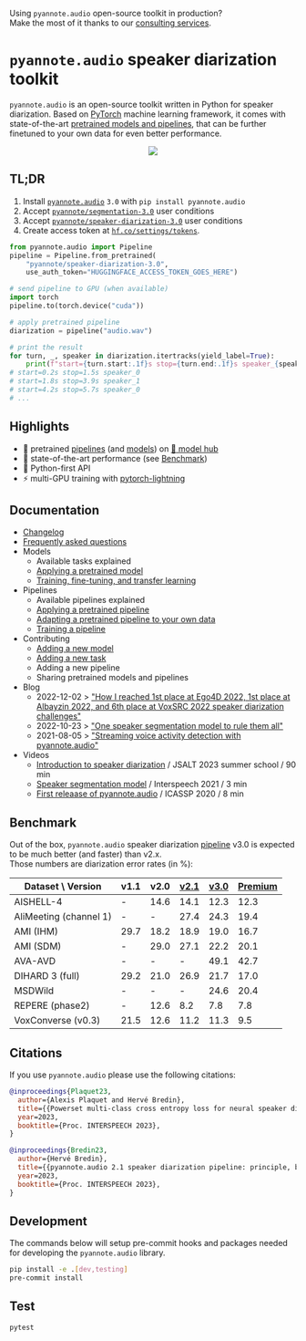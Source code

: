 Using `pyannote.audio` open-source toolkit in production?  
Make the most of it thanks to our [consulting services](https://herve.niderb.fr/consulting.html).

# `pyannote.audio` speaker diarization toolkit

`pyannote.audio` is an open-source toolkit written in Python for speaker diarization. Based on [PyTorch](pytorch.org) machine learning framework, it comes with state-of-the-art [pretrained models and pipelines](https://hf.co/pyannote), that can be further finetuned to your own data for even better performance.

<p align="center">
 <a href="https://www.youtube.com/watch?v=37R_R82lfwA"><img src="https://img.youtube.com/vi/37R_R82lfwA/0.jpg"></a>
</p>


## TL;DR

1. Install [`pyannote.audio`](https://github.com/pyannote/pyannote-audio) `3.0` with `pip install pyannote.audio`
2. Accept [`pyannote/segmentation-3.0`](https://hf.co/pyannote/segmentation-3.0) user conditions
3. Accept [`pyannote/speaker-diarization-3.0`](https://hf.co/pyannote/speaker-diarization-3.0) user conditions
4. Create access token at [`hf.co/settings/tokens`](https://hf.co/settings/tokens).


```python
from pyannote.audio import Pipeline
pipeline = Pipeline.from_pretrained(
    "pyannote/speaker-diarization-3.0",
    use_auth_token="HUGGINGFACE_ACCESS_TOKEN_GOES_HERE")

# send pipeline to GPU (when available)
import torch
pipeline.to(torch.device("cuda"))

# apply pretrained pipeline
diarization = pipeline("audio.wav")

# print the result
for turn, _, speaker in diarization.itertracks(yield_label=True):
    print(f"start={turn.start:.1f}s stop={turn.end:.1f}s speaker_{speaker}")
# start=0.2s stop=1.5s speaker_0
# start=1.8s stop=3.9s speaker_1
# start=4.2s stop=5.7s speaker_0
# ...
```

## Highlights

- :hugs: pretrained [pipelines](https://hf.co/models?other=pyannote-audio-pipeline) (and [models](https://hf.co/models?other=pyannote-audio-model)) on [:hugs: model hub](https://huggingface.co/pyannote)
- :exploding_head: state-of-the-art performance (see [Benchmark](#benchmark))
- :snake: Python-first API
- :zap: multi-GPU training with [pytorch-lightning](https://pytorchlightning.ai/)


## Documentation

- [Changelog](CHANGELOG.md)
- [Frequently asked questions](FAQ.md)
- Models
    - Available tasks explained
    - [Applying a pretrained model](tutorials/applying_a_model.ipynb)
    - [Training, fine-tuning, and transfer learning](tutorials/training_a_model.ipynb)
- Pipelines
    - Available pipelines explained
    - [Applying a pretrained pipeline](tutorials/applying_a_pipeline.ipynb)
    - [Adapting a pretrained pipeline to your own data](tutorials/adapting_pretrained_pipeline.ipynb)
    - [Training a pipeline](tutorials/voice_activity_detection.ipynb)
- Contributing
    - [Adding a new model](tutorials/add_your_own_model.ipynb)
    - [Adding a new task](tutorials/add_your_own_task.ipynb)
    - Adding a new pipeline
    - Sharing pretrained models and pipelines
- Blog
    - 2022-12-02 > ["How I reached 1st place at Ego4D 2022, 1st place at Albayzin 2022, and 6th place at VoxSRC 2022 speaker diarization challenges"](tutorials/adapting_pretrained_pipeline.ipynb)
    - 2022-10-23 > ["One speaker segmentation model to rule them all"](https://herve.niderb.fr/fastpages/2022/10/23/One-speaker-segmentation-model-to-rule-them-all)
    - 2021-08-05 > ["Streaming voice activity detection with pyannote.audio"](https://herve.niderb.fr/fastpages/2021/08/05/Streaming-voice-activity-detection-with-pyannote.html)
- Videos
  - [Introduction to speaker diarization](https://umotion.univ-lemans.fr/video/9513-speech-segmentation-and-speaker-diarization/) / JSALT 2023 summer school / 90 min
  - [Speaker segmentation model](https://www.youtube.com/watch?v=wDH2rvkjymY) / Interspeech 2021 / 3 min
  - [First releaase of pyannote.audio](https://www.youtube.com/watch?v=37R_R82lfwA) / ICASSP 2020 /  8 min

## Benchmark

Out of the box, `pyannote.audio` speaker diarization [pipeline](https://hf.co/pyannote/speaker-diarization-3.0) v3.0 is expected to be much better (and faster) than v2.x.  
Those numbers are diarization error rates (in %):

| Dataset \ Version      | v1.1 | v2.0 | [v2.1](https://hf.co/pyannote/speaker-diarization-2.1) | [v3.0](https://hf.co/pyannote/speaker-diarization-3.0) |  <a href="mailto:herve-at-niderb-dot-fr?subject=Premium pyannote.audio pipeline&body=Looks like I got your attention! Drop me an email for more details. Hervé.">Premium</a>  |
| ---------------------- | ---- | ---- | ------ | ------ | --------- |
| AISHELL-4              | -    | 14.6 |  14.1  |  12.3  | 12.3      |
| AliMeeting (channel 1) | -    | -    |  27.4  |  24.3  | 19.4      |
| AMI (IHM)              | 29.7 | 18.2 |  18.9  |  19.0  | 16.7      |
| AMI (SDM)              | -    | 29.0 |  27.1  |  22.2  | 20.1      |
| AVA-AVD                | -    | -    |  -     |  49.1  | 42.7      |
| DIHARD 3 (full)        | 29.2 | 21.0 |  26.9  |  21.7  | 17.0      |
| MSDWild                | -    | -    |  -     |  24.6  | 20.4      |
| REPERE (phase2)        | -    | 12.6 |   8.2  |   7.8  |  7.8      |
| VoxConverse (v0.3)     | 21.5 | 12.6 |  11.2  |  11.3  |  9.5      |

## Citations

If you use `pyannote.audio` please use the following citations:

```bibtex
@inproceedings{Plaquet23,
  author={Alexis Plaquet and Hervé Bredin},
  title={{Powerset multi-class cross entropy loss for neural speaker diarization}},
  year=2023,
  booktitle={Proc. INTERSPEECH 2023},
}
```

```bibtex
@inproceedings{Bredin23,
  author={Hervé Bredin},
  title={{pyannote.audio 2.1 speaker diarization pipeline: principle, benchmark, and recipe}},
  year=2023,
  booktitle={Proc. INTERSPEECH 2023},
}
```

## Development

The commands below will setup pre-commit hooks and packages needed for developing the `pyannote.audio` library.

```bash
pip install -e .[dev,testing]
pre-commit install
```

## Test

```bash
pytest
```
